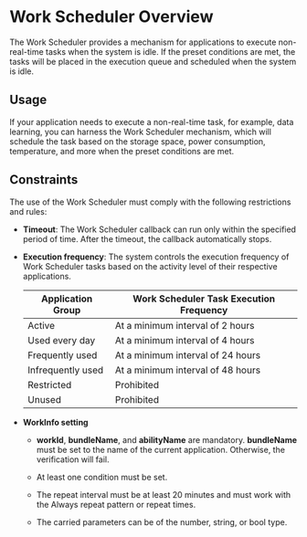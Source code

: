# Work Scheduler Overview

The Work Scheduler provides a mechanism for applications to execute non-real-time tasks when the system is idle. If the preset conditions are met, the tasks will be placed in the execution queue and scheduled when the system is idle.

## Usage

If your application needs to execute a non-real-time task, for example, data learning, you can harness the Work Scheduler mechanism, which will schedule the task based on the storage space, power consumption, temperature, and more when the preset conditions are met.

## Constraints

The use of the Work Scheduler must comply with the following restrictions and rules:

- **Timeout**: The Work Scheduler callback can run only within the specified period of time. After the timeout, the callback automatically stops.
- **Execution frequency**: The system controls the execution frequency of Work Scheduler tasks based on the activity level of their respective applications.

  Application Group            |     Work Scheduler Task Execution Frequency                           
  --------------------|-------------------------
  Active| At a minimum interval of 2 hours
  Used every day| At a minimum interval of 4 hours
  Frequently used| At a minimum interval of 24 hours
  Infrequently used| At a minimum interval of 48 hours
  Restricted| Prohibited
  Unused| Prohibited

- **WorkInfo setting**

  - **workId**, **bundleName**, and **abilityName** are mandatory. **bundleName** must be set to the name of the current application. Otherwise, the verification will fail.

  - At least one condition must be set.

  - The repeat interval must be at least 20 minutes and must work with the Always repeat pattern or repeat times.

  - The carried parameters can be of the number, string, or bool type.
